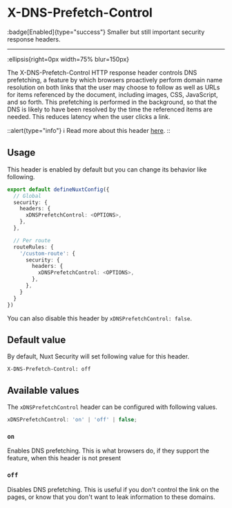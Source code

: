 # X-DNS-Prefetch-Control

:badge[Enabled]{type="success"} Smaller but still important security response headers.

---

:ellipsis{right=0px width=75% blur=150px}

The X-DNS-Prefetch-Control HTTP response header controls DNS prefetching, a feature by which browsers proactively perform domain name resolution on both links that the user may choose to follow as well as URLs for items referenced by the document, including images, CSS, JavaScript, and so forth. This prefetching is performed in the background, so that the DNS is likely to have been resolved by the time the referenced items are needed. This reduces latency when the user clicks a link.

::alert{type="info"}
ℹ Read more about this header [here](https://developer.mozilla.org/en-US/docs/Web/HTTP/Headers/X-DNS-Prefetch-Control).
::

## Usage

This header is enabled by default but you can change its behavior like following.

```ts
export default defineNuxtConfig({
  // Global
  security: {
    headers: {
      xDNSPrefetchControl: <OPTIONS>,
    },
  },

  // Per route
  routeRules: {
    '/custom-route': {
      security: {
        headers: {
          xDNSPrefetchControl: <OPTIONS>,
        },
      },
    }
  }
})
```

You can also disable this header by `xDNSPrefetchControl: false`.

## Default value

By default, Nuxt Security will set following value for this header.

```http
X-DNS-Prefetch-Control: off
```

## Available values

The `xDNSPrefetchControl` header can be configured with following values.

```ts
xDNSPrefetchControl: 'on' | 'off' | false;
```

### `on`

Enables DNS prefetching. This is what browsers do, if they support the feature, when this header is not present

### `off`

Disables DNS prefetching. This is useful if you don't control the link on the pages, or know that you don't want to leak information to these domains.
